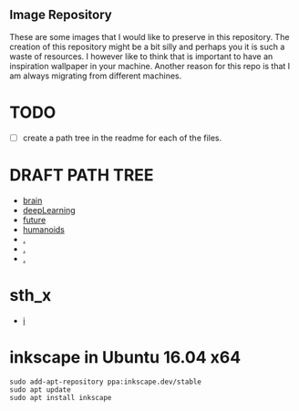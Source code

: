 Image Repository
---

These are some images that I would like to preserve in
this repository. The creation of this repository might be a bit silly and perhaps
you it is such a waste of resources. I however like to think that is important
to have an inspiration wallpaper in your machine. Another reason for this repo
is that I am always migrating from different machines.

# TODO
- [ ] create a path tree in the readme for each of the files.



# DRAFT PATH TREE

* [brain](https://github.com/mxochicale/images/tree/master/desktop/brain)
* [deepLearning](https://github.com/mxochicale/images/tree/master/desktop/deepLearning)
* [future](https://github.com/mxochicale/images/tree/master/desktop/future)
* [humanoids](https://github.com/mxochicale/images/tree/master/desktop/humanoids)
* [.](x)
* [.](x)
* [.](x)

# sth_x
* [i](0)




# inkscape in Ubuntu 16.04 x64
```
sudo add-apt-repository ppa:inkscape.dev/stable
sudo apt update
sudo apt install inkscape
```
